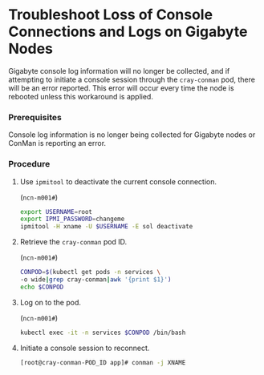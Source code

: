 # Troubleshoot Loss of Console Connections and Logs on Gigabyte Nodes

Gigabyte console log information will no longer be collected, and if attempting to initiate a console session through the `cray-conman` pod, there will be an error reported. This error will occur every time the node is rebooted unless this workaround is applied.

### Prerequisites

Console log information is no longer being collected for Gigabyte nodes or ConMan is reporting an error.

### Procedure

1.  Use `ipmitool` to deactivate the current console connection.

    (`ncn-m001#`)
    ```bash
    export USERNAME=root
    export IPMI_PASSWORD=changeme
    ipmitool -H xname -U $USERNAME -E sol deactivate
    ```

2.  Retrieve the `cray-conman` pod ID.

    (`ncn-m001#`)
    ```bash
    CONPOD=$(kubectl get pods -n services \
    -o wide|grep cray-conman|awk '{print $1}')
    echo $CONPOD
    ```

3.  Log on to the pod.

    (`ncn-m001#`)
    ```bash
    kubectl exec -it -n services $CONPOD /bin/bash
    ```

4.  Initiate a console session to reconnect.

    ```bash
    [root@cray-conman-POD_ID app]# conman -j XNAME
    ```

